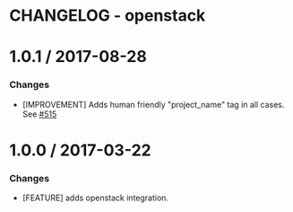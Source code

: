 # CHANGELOG - openstack

1.0.1 / 2017-08-28
==================

### Changes

* [IMPROVEMENT] Adds human friendly "project_name" tag in all cases. See [#515][]


1.0.0 / 2017-03-22
==================

### Changes

* [FEATURE] adds openstack integration.

<!--- The following link definition list is generated by PimpMyChangelog --->
[#515]: https://github.com/DataDog/integrations-core/issues/515
